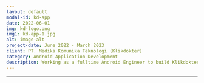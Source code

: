 ```yaml
---
layout: default
modal-id: kd-app
date: 2022-06-01
img: kd-logo.png
img1: kd-app-1.jpg
alt: image-alt
project-date: June 2022 - March 2023
client: PT. Medika Komunika Teknologi (Klikdokter)
category: Android Application Development
description: Working as a fulltime Android Engineer to build Klikdokter Android Application. you can see this app <a href="https://play.google.com/store/apps/details?id=id.codigo.klikdokter&hl=id">here</a>
---
```

---
